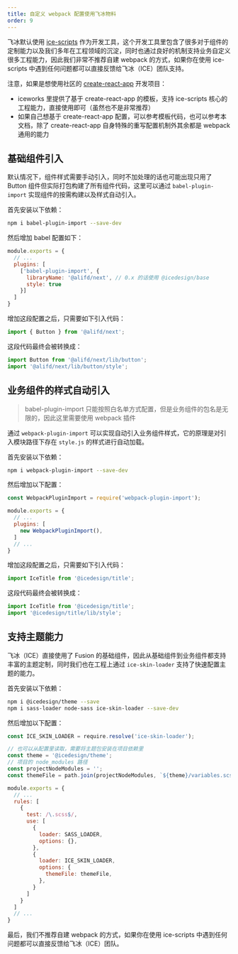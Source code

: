 ```yaml
---
title: 自定义 webpack 配置使用飞冰物料
order: 9
---
```


飞冰默认使用 [ice-scripts](https://github.com/ice-lab/ice-scripts) 作为开发工具，这个开发工具里包含了很多对于组件的定制能力以及我们多年在工程领域的沉淀，同时也通过良好的机制支持业务自定义很多工程能力，因此我们非常不推荐自建 webpack 的方式，如果你在使用 ice-scripts 中遇到任何问题都可以直接反馈给飞冰（ICE）团队支持。

注意，如果是想使用社区的 [create-react-app](https://github.com/facebook/create-react-app) 开发项目：

- iceworks 里提供了基于 create-react-app 的模板，支持 ice-scripts 核心的工程能力，直接使用即可（虽然也不是非常推荐）
- 如果自己想基于 create-react-app 配置，可以参考模板代码，也可以参考本文档，除了 create-react-app 自身特殊的重写配置机制外其余都是 webpack 通用的能力

## 基础组件引入

默认情况下，组件样式需要手动引入，同时不加处理的话也可能出现只用了 Button 组件但实际打包构建了所有组件代码，这里可以通过 `babel-plugin-import` 实现组件的按需构建以及样式自动引入。

首先安装以下依赖：

```bash
npm i babel-plugin-import --save-dev
```

然后增加 babel 配置如下：

```js
module.exports = {
  // ...
  plugins: [
    ['babel-plugin-import', {
      libraryName: '@alifd/next', // 0.x 的话使用 @icedesign/base
      style: true
    }]
  ]
}
```

增加这段配置之后，只需要如下引入代码：

```js
import { Button } from '@alifd/next';
```

这段代码最终会被转换成：

```js
import Button from '@alifd/next/lib/button';
import '@alifd/next/lib/button/style';
```

## 业务组件的样式自动引入

> babel-plugin-import 只能按照白名单方式配置，但是业务组件的包名是无限的，因此这里需要使用 webpack 插件

通过 `webpack-plugin-import` 可以实现自动引入业务组件样式，它的原理是对引入模块路径下存在 `style.js` 的样式进行自动加载。

首先安装以下依赖：

```bash
npm i webpack-plugin-import --save-dev
```

然后增加以下配置：

```js
const WebpackPluginImport = require('webpack-plugin-import');

module.exports = {
  // ...
  plugins: [
    new WebpackPluginImport(),
  ]
  // ...
}
```

增加这段配置之后，只需要如下引入代码：

```js
import IceTitle from '@icedesign/title';
```

这段代码最终会被转换成：

```js
import IceTitle from '@icedesign/title';
import '@icedesign/title/lib/style';
```

## 支持主题能力

飞冰（ICE）直接使用了 Fusion 的基础组件，因此从基础组件到业务组件都支持丰富的主题定制，同时我们也在工程上通过 `ice-skin-loader` 支持了快速配置主题的能力。

首先安装以下依赖：

```bash
npm i @icedesign/theme --save
npm i sass-loader node-sass ice-skin-loader --save-dev
```

然后增加以下配置：

```js
const ICE_SKIN_LOADER = require.resolve('ice-skin-loader');

// 也可以从配置里读取，需要将主题包安装在项目依赖里
const theme = '@icedesign/theme';
// 项目的 node_modules 路径
const projectNodeModules = '';
const themeFile = path.join(projectNodeModules, `${theme}/variables.scss`);

module.exports = {
  // ...
  rules: [
    {
      test: /\.scss$/,
      use: [
        {
          loader: SASS_LOADER,
          options: {},
        },
        {
          loader: ICE_SKIN_LOADER,
          options: {
            themeFile: themeFile,
          },
        }
      ]
    }
  ]
  // ...
}
```

最后，我们不推荐自建 webpack 的方式，如果你在使用 ice-scripts 中遇到任何问题都可以直接反馈给飞冰（ICE）团队。